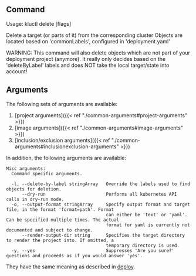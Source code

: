 <!-- This comment is uncommented when auto-synced to www-kluctl.io

---
title: "delete"
linkTitle: "delete"
weight: 10
description: >
    delete command
---
-->

## Command
<!-- BEGIN SECTION "delete" "Usage" false -->
Usage: kluctl delete [flags]

Delete a target (or parts of it) from the corresponding cluster
Objects are located based on 'commonLabels', configured in 'deployment.yaml'

WARNING: This command will also delete objects which are not part of your deployment
project (anymore). It really only decides based on the 'deleteByLabel' labels and does NOT
take the local target/state into account!

<!-- END SECTION -->

## Arguments
The following sets of arguments are available:
1. [project arguments]({{< ref "./common-arguments#project-arguments" >}})
1. [image arguments]({{< ref "./common-arguments#image-arguments" >}})
1. [inclusion/exclusion arguments]({{< ref "./common-arguments#inclusionexclusion-arguments" >}})

In addition, the following arguments are available:
<!-- BEGIN SECTION "delete" "Misc arguments" true -->
```
Misc arguments:
  Command specific arguments.

  -l, --delete-by-label stringArray   Override the labels used to find objects for deletion.
      --dry-run                       Performs all kubernetes API calls in dry-run mode.
  -o, --output-format stringArray     Specify output format and target file, in the format 'format=path'. Format
                                      can either be 'text' or 'yaml'. Can be specified multiple times. The actual
                                      format for yaml is currently not documented and subject to change.
      --render-output-dir string      Specifies the target directory to render the project into. If omitted, a
                                      temporary directory is used.
  -y, --yes                           Suppresses 'Are you sure?' questions and proceeds as if you would answer 'yes'.

```
<!-- END SECTION -->

They have the same meaning as described in [deploy](#deploy).
